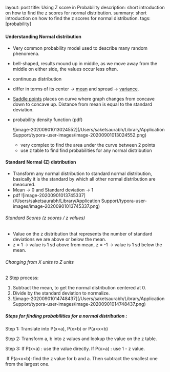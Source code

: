 layout: post
title: Using Z score in Probability
description: short introduction on how to find the z scores for normal distribution.
summary: short introduction on how to find the z scores for normal distribution.
tags: [probability]

### 

#### Understanding Normal distribution

- Very common probability model used to describe many random phenomena.

- bell-shaped, results mound up in middle, as we move away from the middle on either side, the values occur less often.

- continuous distribution

- differ in terms of its center -> <u>mean</u> and spread -> <u>variance</u>.

- <u>Saddle points</u> places on curve where graph changes from concave down to concave up. Distance from mean is equal to the standard deviation.

- probability density function (pdf)

    ![image-20200901013024552](/Users/saketsaurabh/Library/Application Support/typora-user-images/image-20200901013024552.png)

    - very complex to find the area under the curve between 2 points
    - use z table to find find probabilities for any normal distribution

#### Standard Normal (Z) distribution

- Transform any normal distribution to standard normal distribution, basically it is the standard by which all other normal distribution are measured.
- Mean -> 0 and Standard deviation -> 1
- pdf  ![image-20200901013745337](/Users/saketsaurabh/Library/Application Support/typora-user-images/image-20200901013745337.png)

###### Standard Scores (z scores / z values)

- Value on the z distribution that represents the number of standard deviations we are above or below the mean.
- z = 1 -> value is 1 sd above from mean, z = -1 -> value is 1 sd below the mean.

###### Changing from X units to Z units

2 Step process:

1. Subtract the mean, to get the normal distribution centered at 0.
2. Divide by the standard deviation to normalize.
3. ![image-20200901014748437](/Users/saketsaurabh/Library/Application Support/typora-user-images/image-20200901014748437.png)

##### Steps for finding probabilities for a normal distribution :

Step 1: Translate into P(x<a), P(x>b) or P(a<x<b)

Step 2: Transform a, b into z values and lookup the value on the z table.

Step 3: If P(x<a) : use the value directly.
			 If P(x>a) : use 1 - z value.

​			 If P(a<x<b): find the z value for b and a. Then subtract the smallest one from the largest one.